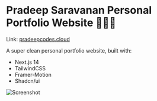 # Pradeep Saravanan Personal Portfolio Website 🧑🏻‍💻

Link: [pradeepcodes.cloud](https://pradeepcodes.cloud)

A super clean personal portfolio website, built with:

- Next.js 14
- TailwindCSS
- Framer-Motion
- Shadcn/ui

![Screenshot](./screenshot.png)
